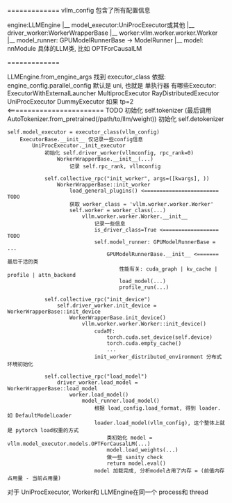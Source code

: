 =============
vllm_config 包含了所有配置信息

engine:LLMEngine
    |__ model_executor:UniProcExecutor或其他
        |__ driver_worker:WorkerWrapperBase
            |__ worker:vllm.worker.worker.Worker
                |__ model_runner: GPUModelRunnerBase -> ModelRunner
                    |__ model: nnModule 具体的LLM类, 比如 OPTForCausalLM

=============

LLMEngine.from_engine_args
    找到 executor_class
        依据: engine_config.parallel_config
        默认是 uni, 也就是 单执行器
        有哪些Executor: 
            ExecutorWithExternalLauncher
            MultiprocExecutor
            RayDistributedExecutor
            UniProcExecutor
                DummyExecutor
            如果 tp=2 <======================== TODO
    初始化 self.tokenizer (最后调用 AutoTokenizer.from_pretrained(/path/to/llm/weight))
    初始化 self.detokenizer

    self.model_executor = executor_class(vllm_config)
        ExecutorBase.__init__ 仅记录一些config信息
            UniProcExecutor._init_executor
                初始化 self.driver_worker(vllmconfig, rpc_rank=0)
                    WorkerWrapperBase.__init__(...) 
                        记录 self.rpc_rank, vllmconfig

                self.collective_rpc("init_worker", args=([kwargs], ))
                    WorkerWrapperBase::init_worker
                        load_general_plugins() <======================== TODO
                        获取 worker_class = 'vllm.worker.worker.Worker'
                        self.worker = worker_class(...)
                            vllm.worker.worker.Worker.__init__
                                记录一些信息
                                is_driver_class=True <================== TODO
                                self.model_runner: GPUModelRunnerBase = ...
                                    GPUModelRunnerBase.__init__ <======= 最后干活的类
                                        性能有关: cuda_graph | kv_cache | profile | attn_backend
                                        load_model(...)
                                        profile_run(...)

                self.collective_rpc("init_device")
                    self.driver_worker.init_device = WorkerWrapperBase::init_device
                        WorkerWrapperBase.init_device()
                            vllm.worker.worker.Worker::init_device()
                                cuda时:
                                    torch.cuda.set_device(self.device)
                                    torch.cuda.empty_cache()
                                    ...
                                init_worker_distributed_environment 分布式环境初始化    

                self.collective_rpc("load_model")
                    driver_worker.load_model = WorkerWrapperBase::load_model
                        worker.load_model()
                            model_runner.load_model()
                                根据 load_config.load_format, 得到 loader. 如 DefaultModelLoader
                                loader.load_model(vllm_config), 这个整体上就是 pytorch load权重的方式
                                    类初始化 model = vllm.model_executor.models.OPTForCausalLM(...)
                                    model.load_weights(...)
                                    做一些 sanity check
                                    return model.eval()
                                model 加载完成, 分析model占用了内存 = (前值内存占用量 - 当前占用量)


对于 UniProcExecutor, Worker和 LLMEngine在同一个 process和 thread
